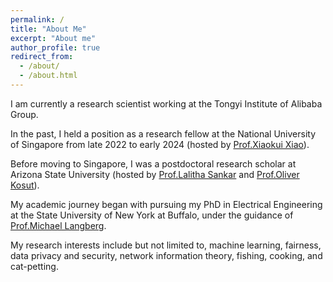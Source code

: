 ```yaml
---
permalink: /
title: "About Me"
excerpt: "About me"
author_profile: true
redirect_from: 
  - /about/
  - /about.html
---
```


I am currently a research scientist working at the Tongyi Institute of Alibaba Group.

In the past, I held a position as a research fellow at the National University of Singapore from late 2022 to early 2024 (hosted by [Prof.Xiaokui Xiao](https://www.comp.nus.edu.sg/~xiaoxk/)).

Before moving to Singapore, I was a postdoctoral research scholar at Arizona State University (hosted by [Prof.Lalitha Sankar](https://sankar.engineering.asu.edu/) and [Prof.Oliver Kosut](https://sites.google.com/site/okosut/)).

My academic journey began with pursuing my PhD in Electrical Engineering at the State University of New York at Buffalo, under the guidance of [Prof.Michael Langberg](https://www.acsu.buffalo.edu/~mikel/).

My research interests include but not limited to, machine learning, fairness, data privacy and security, network information theory, fishing, cooking, and cat-petting.
